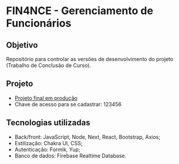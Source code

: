 # FIN4NCE - Gerenciamento de Funcionários

## Objetivo
Repositório para controlar as versões de desenvolvimento do projeto (Trabalho de Conclusão de Curso).

## Projeto
* [Projeto final em produção](https://fin4nce.vercel.app/)
* Chave de acesso para se cadastrar: 123456

## Tecnologias utilizadas
* Back/front: JavaScript, Node, Next, React, Bootstrap, Axios;
* Estilização: Chakra UI, CSS;
* Autenticação: Formik, Yup;
* Banco de dados: Firebase Realtime Database.
